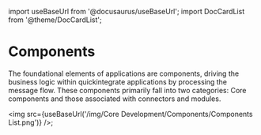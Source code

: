 import useBaseUrl from '@docusaurus/useBaseUrl';
import DocCardList from '@theme/DocCardList';

# Components

The foundational elements of applications are components, driving the business logic within quickintegrate applications by processing the message flow. These components primarily fall into two categories: Core components and those associated with connectors and modules.

<img src={useBaseUrl('/img/Core Development/Components/Components List.png')} />;


<DocCardList />